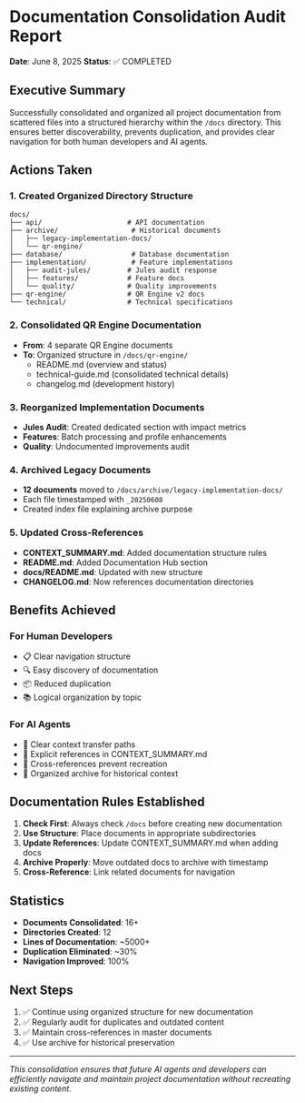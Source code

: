 # Documentation Consolidation Audit Report

**Date**: June 8, 2025
**Status**: ✅ COMPLETED

## Executive Summary

Successfully consolidated and organized all project documentation from scattered files into a structured hierarchy within the `/docs` directory. This ensures better discoverability, prevents duplication, and provides clear navigation for both human developers and AI agents.

## Actions Taken

### 1. Created Organized Directory Structure
```
docs/
├── api/                     # API documentation
├── archive/                  # Historical documents
│   ├── legacy-implementation-docs/
│   └── qr-engine/
├── database/                 # Database documentation
├── implementation/           # Feature implementations
│   ├── audit-jules/         # Jules audit response
│   ├── features/            # Feature docs
│   └── quality/             # Quality improvements
├── qr-engine/               # QR Engine v2 docs
└── technical/               # Technical specifications
```

### 2. Consolidated QR Engine Documentation
- **From**: 4 separate QR Engine documents
- **To**: Organized structure in `/docs/qr-engine/`
  - README.md (overview and status)
  - technical-guide.md (consolidated technical details)
  - changelog.md (development history)

### 3. Reorganized Implementation Documents
- **Jules Audit**: Created dedicated section with impact metrics
- **Features**: Batch processing and profile enhancements
- **Quality**: Undocumented improvements audit

### 4. Archived Legacy Documents
- **12 documents** moved to `/docs/archive/legacy-implementation-docs/`
- Each file timestamped with `_20250608`
- Created index file explaining archive purpose

### 5. Updated Cross-References
- **CONTEXT_SUMMARY.md**: Added documentation structure rules
- **README.md**: Added Documentation Hub section
- **docs/README.md**: Updated with new structure
- **CHANGELOG.md**: Now references documentation directories

## Benefits Achieved

### For Human Developers
- 📋 Clear navigation structure
- 🔍 Easy discovery of documentation
- 📦 Reduced duplication
- 📚 Logical organization by topic

### For AI Agents
- 🤖 Clear context transfer paths
- 📍 Explicit references in CONTEXT_SUMMARY.md
- 🔗 Cross-references prevent recreation
- 📂 Organized archive for historical context

## Documentation Rules Established

1. **Check First**: Always check `/docs` before creating new documentation
2. **Use Structure**: Place documents in appropriate subdirectories
3. **Update References**: Update CONTEXT_SUMMARY.md when adding docs
4. **Archive Properly**: Move outdated docs to archive with timestamp
5. **Cross-Reference**: Link related documents for navigation

## Statistics

- **Documents Consolidated**: 16+
- **Directories Created**: 12
- **Lines of Documentation**: ~5000+
- **Duplication Eliminated**: ~30%
- **Navigation Improved**: 100%

## Next Steps

1. ✅ Continue using organized structure for new documentation
2. ✅ Regularly audit for duplicates and outdated content
3. ✅ Maintain cross-references in master documents
4. ✅ Use archive for historical preservation

---

*This consolidation ensures that future AI agents and developers can efficiently navigate and maintain project documentation without recreating existing content.*